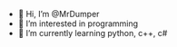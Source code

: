 - 👋 Hi, I’m @MrDumper
- 👀 I’m interested in programming
- 🌱 I’m currently learning python, c++, c#


<!---
MrDumper/MrDumper is a ✨ special ✨ repository because its `README.md` (this file) appears on your GitHub profile.
You can click the Preview link to take a look at your changes.
--->
